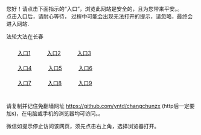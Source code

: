 您好！请点击下面指示的“入口”，浏览此网站是安全的，且为您带来平安。。 <br/>
点击入口后，请耐心等待， 过程中可能会出现无法打开的提示，请忽略，最终会进入网站. </br>

法轮大法在长春<br/>
<div style="padding:10px"><a style="margin:20px" target="_blank" href="https://d3gjcvca5itlnf.cloudfront.net/2Qpsp?roqafsol" id="ccLink1" rel="nofollow">入口1</a> <a target="_blank" style="margin:20px" href="https://dm4v0wuldjgrk.cloudfront.net/2Qpsp?fpmjsxg" id="ccLink2" rel="nofollow">入口2</a> <a style="margin:20px" target="_blank" href="https://d1heclr445nb7u.cloudfront.net/2Qpsp?qiornxdt" id="ccLink3" rel="nofollow">入口3</a></div>

<div style="padding:10px" ><a style="margin:20px" target="_blank" href="https://d3gjcvca5itlnf.cloudfront.net/2Qpsp?roqafsol" id="ccLink4" rel="nofollow">入口4</a> <a style="margin:20px" href="https://dm4v0wuldjgrk.cloudfront.net/2Qpsp?fpmjsxg" target="_blank" id="ccLink5" rel="nofollow">入口5</a> <a style="margin:20px" href="https://d1heclr445nb7u.cloudfront.net/2Qpsp?qiornxdt" target="_blank" id="ccLink6" rel="nofollow">入口6</a></div>

<div style="padding:10px"><a style="margin:20px" target="_blank" href="https://d3gjcvca5itlnf.cloudfront.net/2Qpsp?roqafsol" id="ccLink7" rel="nofollow">入口7</a> <a style="margin:20px" href="https://dm4v0wuldjgrk.cloudfront.net/2Qpsp?fpmjsxg" target="_blank" id="ccLink8" rel="nofollow">入口8</a> <a style="margin:20px" target="_blank" href="https://d1heclr445nb7u.cloudfront.net/2Qpsp?qiornxdt" id="ccLink9" rel="nofollow">入口9</a></div>

<br/>



请复制并记住免翻墙网址 https://github.com/yntd/changchunzx (http后一定要加s)，在电脑或手机的浏览器均可访问。。<br/>

微信如提示停止访问该网页，须先点击右上角，选择浏览器打开。
